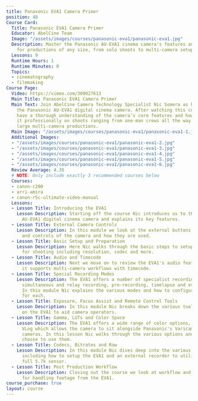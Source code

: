 ```yaml
---
title: Panasonic EVA1 Camera Primer
position: 48
Course Card:
  Title: Panasonic EVA1 Camera Primer
  Educator: AbelCine Team
  Image: "/assets/images/courses/panasonic-eva1/panasonic-eva1.jpg"
  Description: Master the Panasonic AU-EVA1 cinema camera's features and operations
    for productions of any size, from solo shoots to multi-camera setups.
  Lessons: 9
  Runtime Hours: 1
  Runtime Minutes: 0
  Topics:
  - cinematography
  - filmmaking
Course Page:
  Video: https://vimeo.com/309027613
  Main Title: Panasonic EVA1 Camera Primer
  Main Text: Join AbelCine Camera Technology Specialist Nic Somera as he breaks down
    the Panasonic AU-EVA1 digital cinema camera. After watching this course you will
    have a thorough understanding of the camera’s core features and how to operate
    it professionally on shoots ranging from one-man crews all the way through to
    large multi-camera productions.
  Main Image: "/assets/images/courses/panasonic-eva1/panasonic-eva1-1.jpg"
  Additional Images:
  - "/assets/images/courses/panasonic-eva1/panasonic-eva1-2.jpg"
  - "/assets/images/courses/panasonic-eva1/panasonic-eva1-3.jpg"
  - "/assets/images/courses/panasonic-eva1/panasonic-eva1-4.jpg"
  - "/assets/images/courses/panasonic-eva1/panasonic-eva1-5.jpg"
  - "/assets/images/courses/panasonic-eva1/panasonic-eva1-6.jpg"
  Review Average: 4.35
  # NOTE: Only include exactly 3 recommended courses below
  Courses:
  - canon-c200
  - arri-amira
  - canon-r5c-ultimate-video-manual
  Lessons:
  - Lesson Title: Introducing the EVA1
    Lesson Description: Starting off the course Nic introduces us to the Panasonic
      AU-EVA1 digital cinema camera and explains its key features.
  - Lesson Title: External Camera Controls
    Lesson Description: In this module we look at the external buttons, I/O ports
      and controls of the camera and how they are used.
  - Lesson Title: Basic Setup and Preparation
    Lesson Description: Here Nic walks through the basic steps to setup your camera
      for shooting including resolution, codec and more.
  - Lesson Title: Audio and Timecode
    Lesson Description: Next we move on to review the EVA1's audio features and how
      it supports multi-camera workflows with timecode.
  - Lesson Title: Special Recording Modes
    Lesson Description: The EVA1 offers a number of specialist recording modes including
      simultaneous and relay recording, pre-recording, timelapse and even infrared.
      In this module Nic explains the various modes and how to configure the camera
      for each.
  - Lesson Title: Exposure, Focus Assist and Remote Control Tools
    Lesson Description: In this module Nic breaks down the various tools available
      on the EVA1 to aid camera operators.
  - Lesson Title: Gamma, LUTs and Color Space
    Lesson Description: The EVA1 offers a wide range of color options, including Panasonic
      VLog which allows the camera to sit alongside Panasonic's Varicam range of cinema
      cameras. In this lesson Nic walks through the various options and when you might
      choose to use them.
  - Lesson Title: Codecs, Bitrates and Raw
    Lesson Description: In this module Nic dives deep into the various settings available,
      including how to setup the EVA1 and an external recorder to utilise the camera's
      full 5.7k sensor.
  - Lesson Title: Post Production Workflow
    Lesson Description: Closing out the course we look at workflow and best practices
      for handling footage from the EVA1.
course_purchase: true
layout: course
---
```


